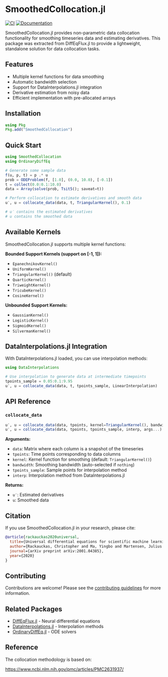 # SmoothedCollocation.jl

[![CI](https://github.com/ChrisRackauckas-Claude/SmoothedCollocation.jl/actions/workflows/CI.yml/badge.svg)](https://github.com/ChrisRackauckas-Claude/SmoothedCollocation.jl/actions/workflows/CI.yml)
[![Documentation](https://github.com/ChrisRackauckas-Claude/SmoothedCollocation.jl/actions/workflows/documentation.yml/badge.svg)](https://chrismrackauckas-claude.github.io/SmoothedCollocation.jl/)

SmoothedCollocation.jl provides non-parametric data collocation functionality for smoothing timeseries data and estimating derivatives. This package was extracted from DiffEqFlux.jl to provide a lightweight, standalone solution for data collocation tasks.

## Features

- Multiple kernel functions for data smoothing
- Automatic bandwidth selection
- Support for DataInterpolations.jl integration
- Derivative estimation from noisy data
- Efficient implementation with pre-allocated arrays

## Installation

```julia
using Pkg
Pkg.add("SmoothedCollocation")
```

## Quick Start

```julia
using SmoothedCollocation
using OrdinaryDiffEq

# Generate some sample data
f(u, p, t) = p .* u
prob = ODEProblem(f, [1.0], (0.0, 10.0), [-0.1])
t = collect(0.0:0.1:10.0)
data = Array(solve(prob, Tsit5(); saveat=t))

# Perform collocation to estimate derivatives and smooth data
u′, u = collocate_data(data, t, TriangularKernel(), 0.1)

# u′ contains the estimated derivatives
# u contains the smoothed data
```

## Available Kernels

SmoothedCollocation.jl supports multiple kernel functions:

**Bounded Support Kernels (support on [-1, 1]):**
- `EpanechnikovKernel()`
- `UniformKernel()`
- `TriangularKernel()` (default)
- `QuarticKernel()`
- `TriweightKernel()`
- `TricubeKernel()`
- `CosineKernel()`

**Unbounded Support Kernels:**
- `GaussianKernel()`
- `LogisticKernel()`
- `SigmoidKernel()`
- `SilvermanKernel()`

## DataInterpolations.jl Integration

With DataInterpolations.jl loaded, you can use interpolation methods:

```julia
using DataInterpolations

# Use interpolation to generate data at intermediate timepoints
tpoints_sample = 0.05:0.1:9.95
u′, u = collocate_data(data, t, tpoints_sample, LinearInterpolation)
```

## API Reference

### `collocate_data`

```julia
u′, u = collocate_data(data, tpoints, kernel=TriangularKernel(), bandwidth=nothing)
u′, u = collocate_data(data, tpoints, tpoints_sample, interp, args...)
```

**Arguments:**
- `data`: Matrix where each column is a snapshot of the timeseries
- `tpoints`: Time points corresponding to data columns
- `kernel`: Kernel function for smoothing (default: `TriangularKernel()`)
- `bandwidth`: Smoothing bandwidth (auto-selected if `nothing`)
- `tpoints_sample`: Sample points for interpolation method
- `interp`: Interpolation method from DataInterpolations.jl

**Returns:**
- `u′`: Estimated derivatives
- `u`: Smoothed data

## Citation

If you use SmoothedCollocation.jl in your research, please cite:

```bibtex
@article{rackauckas2020universal,
  title={Universal differential equations for scientific machine learning},
  author={Rackauckas, Christopher and Ma, Yingbo and Martensen, Julius and Warner, Collin and Zubov, Kirill and Supekar, Rohit and Skinner, Dominic and Ramadhan, Ali and Edelman, Alan},
  journal={arXiv preprint arXiv:2001.04385},
  year={2020}
}
```

## Contributing

Contributions are welcome! Please see the [contributing guidelines](CONTRIBUTING.md) for more information.

## Related Packages

- [DiffEqFlux.jl](https://github.com/SciML/DiffEqFlux.jl) - Neural differential equations
- [DataInterpolations.jl](https://github.com/SciML/DataInterpolations.jl) - Interpolation methods
- [OrdinaryDiffEq.jl](https://github.com/SciML/OrdinaryDiffEq.jl) - ODE solvers

## Reference

The collocation methodology is based on:

https://www.ncbi.nlm.nih.gov/pmc/articles/PMC2631937/